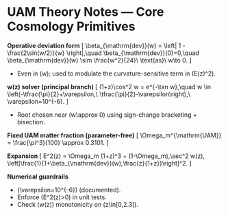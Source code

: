 # UAM Theory Notes — Core Cosmology Primitives

**Operative deviation form**
\[
\beta_{\mathrm{dev}}(w) = \left| 1 - \frac{2\sin(w/2)}{w} \right|,\quad
\beta_{\mathrm{dev}}(0)=0,\quad
\beta_{\mathrm{dev}}(w) \sim \frac{w^2}{24}\ \text{as}\ w\to 0.
\]
- Even in \(w\); used to modulate the curvature-sensitive term in \(E(z)^2\).

**w(z) solver (principal branch)**
\[
(1+z)\cos^2 w = e^{-\tan w},\quad
w \in \left(-\tfrac{\pi}{2}+\varepsilon,\ \tfrac{\pi}{2}-\varepsilon\right),\ \varepsilon=10^{-6}.
\]
- Root chosen near \(w\approx 0\) using sign-change bracketing + bisection.

**Fixed UAM matter fraction (parameter-free)**
\[
\Omega_m^{\mathrm{UAM}} = \frac{\pi^3}{100} \approx 0.3101.
\]

**Expansion**
\[
E^2(z) = \Omega_m (1+z)^3 + (1-\Omega_m)\,\sec^2 w(z)\,
\left[\frac{1}{1+\beta_{\mathrm{dev}}(w)\,\frac{z}{1+z}}\right]^2.
\]

**Numerical guardrails**
- \(\varepsilon=10^{-6}\) (documented).
- Enforce \(E^2(z)>0\) in unit tests.
- Check \(w(z)\) monotonicity on \(z\in[0,2.3]\).
